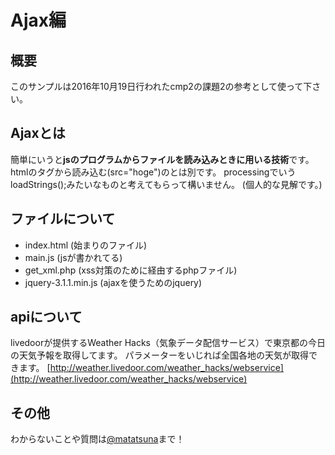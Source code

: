# Ajax編
## 概要
このサンプルは2016年10月19日行われたcmp2の課題2の参考として使って下さい。

## Ajaxとは
簡単にいうと**jsのプログラムからファイルを読み込みときに用いる技術**です。
htmlのタグから読み込む(src="hoge")のとは別です。
processingでいうloadStrings();みたいなものと考えてもらって構いません。
(個人的な見解です。)

## ファイルについて
 - index.html (始まりのファイル)
 - main.js (jsが書かれてる)
 - get_xml.php (xss対策のために経由するphpファイル)
 - jquery-3.1.1.min.js (ajaxを使うためのjquery)

## apiについて
livedoorが提供するWeather Hacks（気象データ配信サービス）で東京都の今日の天気予報を取得してます。
パラメーターをいじれば全国各地の天気が取得できます。
[http://weather.livedoor.com/weather_hacks/webservice](http://weather.livedoor.com/weather_hacks/webservice)

## その他
わからないことや質問は[@matatsuna](https://twitter.com/matatsuna)まで！